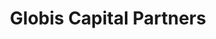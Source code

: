 ---
layout: firm_page
title: "Globis Capital Partners"
id: "globiscapital.co.jp"
permalink: "/globiscapitalpartnersglobiscapital.co.jp/"
website: "https://www.globiscapital.co.jp/en/"
offices: "Tokyo (Japan)"
investment_stages: "Seed, Series A, Series B"
portfolio_companies: "Oceanic Constellations, Inc., emol inc., TAIAN, Inc., YOUTRUST, Inc., UTAITE Co., Ltd., Logomix Inc., Autify Inc., newmo, Inc., medicalforce Inc., Medii, Inc."
portfolio_link: "https://www.globiscapital.co.jp/en/companies"
investment_markets: "Consumer Marketplaces, HealthTech, E-commerce, FinTech, InsurTech, EdTech, Digital Media, Mobile, PropTech, FoodTech, Mobility, Cloud Infrastructure, Logistics, MarTech, Robotics, Advanced Manufacturing"
founded_year: "1996"
description: "Globis Capital Partners aims to make a positive impact on Japan’s startup industry by partnering with entrepreneurs to create a new global ecosystem through innovation and transformation. Their mission is to create next-generation industries and build a better future by amplifying the talents and potential of visionary entrepreneurs."
linkedin: ""
twitter: ""
instagram: ""
team_page: "https://www.globiscapital.co.jp/en/team"
investor_type: "Venture Capital"
crunchbase: ""
pitchbook: ""

# SEO Optimization
meta_title: "Globis Capital Partners - VC Firm - projectstartups.com"
meta_description: "Globis Capital Partners, Globis Capital Partners aims to make a positive impact on Japan’s startup industry by partnering with entrepreneurs to create a new global ecosystem t..."
meta_keywords: "Globis Capital Partners, Consumer Marketplaces, HealthTech, E-commerce, FinTech, InsurTech, EdTech, Digital Media, Mobile, PropTech, FoodTech, Mobility, Cloud Infrastructure, Logistics, MarTech, Robotics, Advanced Manufacturing, VC firm, venture capital, startup investor, projectstartups.com"
canonical_url: "https://vc.projectstartups.com/globiscapitalpartnersglobiscapital.co.jp/"
---